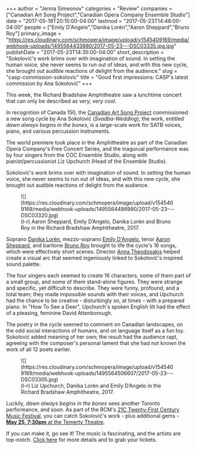 +++
author = "Jenna Simeonov"
categories = "Review"
companies = ["Canadian Art Song Project","Canadian Opera Company Ensemble Studio"]
date = "2017-05-18T20:15:00-04:00"
lastmod = "2017-05-23T14:48:00-04:00"
people = ["Emily D'Angelo","Danika Lorèn","Aaron Sheppard","Bruno Roy"]
primary_image = "https://res.cloudinary.com/schmopera/image/upload/v1545409169/media/webhook-uploads/1495564433880/2017-05-23---DSC03335.jpg.jpg"
publishDate = "2017-05-23T14:35:00-04:00"
short_description = "Sokolović&#039;s work brims over with imagination of sound. In setting the human voice, she never seems to run out of ideas, and with this new cycle, she brought out audible reactions of delight from the audience."
slug = "casp-commission-sokolovic"
title = "Good first impressions: CASP&#039;s latest commission by Ana Sokolović"
+++

This week, the Richard Bradshaw Amphitheatre saw a lunchtime concert that can only be described as *very, very cool*.

In recognition of Canada 150, the [Canadian Art Song Project](/scene/companies/canadian-art-song-project/) commissioned a new song cycle by Ana Sokolović (*Svadba-Wedding*); the work, entitled *dawn always begins in the bones*, is a large-scale work for SATB voices, piano, and various percussion instruments.

The world premiere took place in the Amphitheatre as part of the Canadian Opera Company's Free Concert Series, and the inagurual performance was by four singers from the COC Ensemble Studio, along with pianist/percussionist Liz Upchurch (Head of the Ensemble Studio).

Sokolović's work brims over with imagination of sound. In setting the human voice, she never seems to run out of ideas, and with this new cycle, she brought out audible reactions of delight from the audience.

<figure data-type="image">
![](https://res.cloudinary.com/schmopera/image/upload/v1545409169/media/webhook-uploads/1495564486990/2017-05-23---DSC03320.jpg)
<figcaption>(l-r) Aaron Sheppard, Emily D’Angelo, Danika Lorèn and Bruno Roy in the Richard Bradshaw Amphitheatre, 2017.</figcaption>
</figure>

Soprano [Danika Lorèn](/scene/people/danika-loren/), mezzo-soprano [Emily D'Angelo](/scene/people/emily-dangelo/), tenor [Aaron Sheppard](/scene/people/aaron-sheppard/), and baritone [Bruno Roy](/scene/people/bruno-roy/) brought to life the cycle's 16 songs, which were effectively short scenes. Director [Anna Theodosakis](/scene/people/anna-theodosakis/) helped create a visual arc that seemed ingeniously linked to Sokolović's inspired sound palette.

The four singers each seemed to create 16 characters, some of them part of a small group, and some of them stand-alone figures. They were strange and specific, yet difficult to describe. They were funny, profound, and a total team; they made impossible sounds with their voices, and Upchurch had the chance to be creative - disturbingly so, at times - with a prepared piano. In "How To See a Deer", Upchurch's spoken English lilt had the effect of a 
pleasing, feminine David Attenborough.

The poetry in the cycle seemed to comment on Canadian landscapes, on the odd social interactions of humans, and on language itself as a fun toy. Sokolović added meaning of her own; the result had the audience rapt, agreeing with the composer's personal lament that she had not known the work of all 12 poets earlier.

<figure data-type="image">
![](https://res.cloudinary.com/schmopera/image/upload/v1545409169/media/webhook-uploads/1495564506607/2017-05-23---DSC03305.jpg)
<figcaption>(l-r) Liz Upchurch, Danika Lorèn and Emily D’Angelo in the Richard Bradshaw Amphitheatre, 2017.</figcaption>
</figure>

Luckily, *dawn always begins in the bones* sees another Toronto performance, and soon. As part of the RCM's [21C Twenty-First Century Music Festival](https://performance.rcmusic.ca/21c), you can catch Sokolović's work - plus additional gems - [**May 25, 7:30pm** at the Temerty Theatre](https://performance.rcmusic.ca/event/21c/canadian-art-song-project). 

If you can make it, go see it! The music is fascinating, and the artists are top-notch. [Click here](https://performance.rcmusic.ca/event/21c/canadian-art-song-project) for more details and to grab your tickets.
